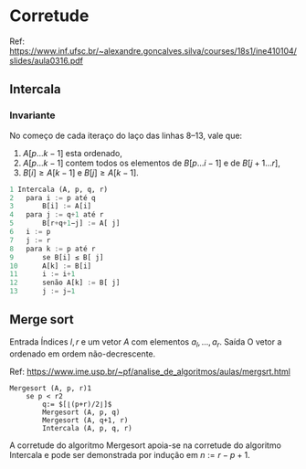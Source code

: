 # Corretude

Ref: https://www.inf.ufsc.br/~alexandre.goncalves.silva/courses/18s1/ine410104/slides/aula0316.pdf

## Intercala

### Invariante

No começo de cada iteraço do laço das linhas 8–13, vale que:
1. $A[p . . . k − 1]$ esta ordenado, 
2. $A[p . . . k − 1]$ contem todos os elementos de $B[p . . . i − 1]$ e de $B[j + 1 . . . r]$,
3. $B[i] ≥ A[k − 1]$ e $B[j] ≥ A[k − 1]$.

```python
1 Intercala (A, p, q, r)
2	para i := p até q
3		B[i] := A[i]
4	para j := q+1 até r
5		B[r+q+1−j] := A[ j]
6	i := p
7	j := r
8	para k := p até r
9		se B[i] ≤ B[ j]
10		A[k] := B[i]
11		i := i+1
12		senão A[k] := B[ j]
13		j := j−1
```



## Merge sort

Entrada Índices $l, r$ e um vetor $A$ com elementos $a_l , . . . , a_r$. 
Saída O vetor a ordenado em ordem não-decrescente.

Ref: https://www.ime.usp.br/~pf/analise_de_algoritmos/aulas/mergsrt.html
```
Mergesort (A, p, r)1  
	se p < r2  
		q:= $[⌊(p+r)/2⌋]$
		Mergesort (A, p, q)
		Mergesort (A, q+1, r)
		Intercala (A, p, q, r)
```

A corretude do algoritmo Mergesort apoia-se na corretude do algoritmo Intercala e pode ser demonstrada por indução em $n := r − p + 1$.